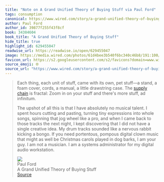 ```yaml
---
title: "Note on A Grand Unified Theory of Buying Stuff via Paul Ford"
tags: consumption
canonical: https://www.wired.com/story/a-grand-unified-theory-of-buying-stuff/
author: Paul Ford
author_id: 39877f255f43f8cf
book: 34384604
book_title: "A Grand Unified Theory of Buying Stuff"
hide_title: true
highlight_id: 629455047
readwise_url: https://readwise.io/open/629455047
image: https://media.wired.com/photos/61d4bee3b540f6bc340c46b8/191:100/w_1280,c_limit/WI020122_MG_Ford_01.jpg
favicon_url: https://s2.googleusercontent.com/s2/favicons?domain=www.wired.com
source_emoji: 🌐
source_url: "https://www.wired.com/story/a-grand-unified-theory-of-buying-stuff/#:~:text=Each%20thing%2C%20each,digital%20audio%20workstation."
---
```


> Each thing, each unit of stuff, came with its own, pet stuff—a stand, a foam cover, cords, a manual, a little drawstring case. The [supply chain](https://www.wired.com/tag/supply-chain/) is fractal: Zoom in on your stuff and there's more stuff, ad infinitum.
> 
> The upshot of all this is that I have absolutely no musical talent. I spent hours cutting and pasting, turning tiny expressions into whole songs, spinning that jog wheel like a pro, and when I came back to those tracks the next night, I kept discovering that I did not have a single creative idea. My drum tracks sounded like a nervous rabbit kicking a bongo. If you need portentous, pompous digital clown music that might as well be Christmas carols played in dog barks, I am your guy. I am not a musician. I am a systems administrator for my digital audio workstation.
> <div class="quoteback-footer"><div class="quoteback-avatar"><img class="mini-favicon" src="https://s2.googleusercontent.com/s2/favicons?domain=www.wired.com"></div><div class="quoteback-metadata"><div class="metadata-inner"><span style="display:none">FROM:</span><div aria-label="Paul Ford" class="quoteback-author"> Paul Ford</div><div aria-label="A Grand Unified Theory of Buying Stuff" class="quoteback-title"> A Grand Unified Theory of Buying Stuff</div></div></div><div class="quoteback-backlink"><a target="_blank" aria-label="go to the full text of this quotation" rel="noopener" href="https://www.wired.com/story/a-grand-unified-theory-of-buying-stuff/#:~:text=Each%20thing%2C%20each,digital%20audio%20workstation." class="quoteback-arrow"> Source</a></div></div>